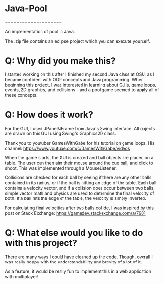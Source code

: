 # Java-Pool
====================

An implementation of pool in Java.

The .zip file contains an eclipse project which you can execute yourself.

# Q: Why did you make this?
I started working on this after I finished my second Java class at OSU, as I became confident with OOP concepts and Java programming. When beginning this project, I was interested in learning about GUIs, game loops, events, 2D graphics, and collisions - and a pool game seemed to apply all of these concepts.

# Q: How does it work?

For the GUI, I used JPanel/JFrame from Java's Swing interface. All objects are drawn on this GUI using Swing's Graphics2D class.

Thank you to youtuber GamesWithGabe for his tutorial on game loops. His channel: https://www.youtube.com/c/GamesWithGabe/videos

When the game starts, the GUI is created and ball objects are placed on a table. The user can then aim their mouse around the cue ball, and click to shoot. This was implemented through a MouseListener.

Collisions are checked for each ball by seeing if there are any other balls contained in its radius, or if the ball is hitting an edge of the table. Each ball contains a velocity vector, and if a collision does occur between two balls, simple vector math and physics are used to determine the final velocity of both. If a ball hits the edge of the table, the velocity is simply inverted.

For calculating final velocities after two balls collide, I was inspired by this post on Stack Exchange: https://gamedev.stackexchange.com/a/7901

# Q: What else would you like to do with this project?
There are many ways I could have cleaned up the code. Though, overall I was really happy with the understandability and brevity of a lot of it.

As a feature, it would be really fun to implement this in a web application with multiplayer!
